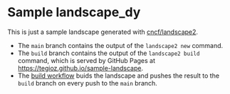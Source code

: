 # Sample landscape_dy


This is just a sample landscape generated with [cncf/landscape2](https://github.com/cncf/landscape2).

- The `main` branch contains the output of the `landscape2 new` command.
- The `build` branch contains the output of the `landscape2 build` command, which is served by GitHub Pages at <https://tegioz.github.io/sample-landscape>.
- The [build workflow](https://github.com/tegioz/sample-landscape/blob/main/.github/workflows/build.yml) buids the landscape and pushes the result to the `build` branch on every push to the `main` branch.

